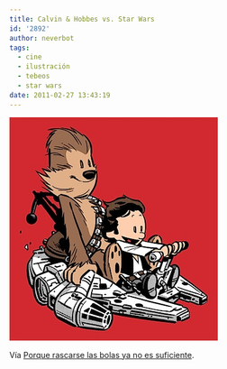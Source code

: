 ```yaml
---
title: Calvin & Hobbes vs. Star Wars
id: '2892'
author: neverbot
tags:
  - cine
  - ilustración
  - tebeos
  - star wars
date: 2011-02-27 13:43:19
---
```


![201102271342.jpg](./calvin-hobbes-vs-star-wars/201102271342.jpg)

Vía [Porque rascarse las bolas ya no es suficiente](http://mardila.tumblr.com/post/3217457655/today-we-say-hi-to).